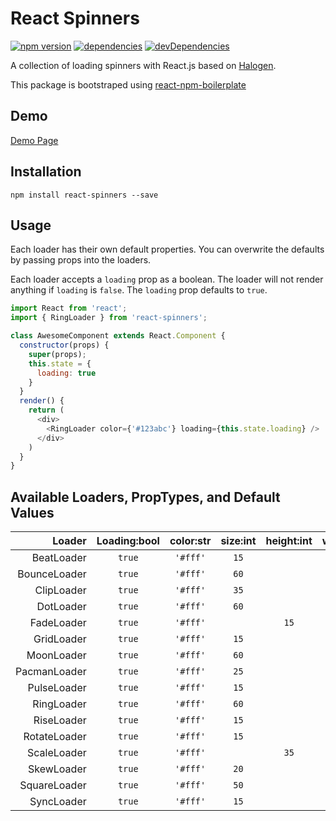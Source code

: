 # React Spinners

[![npm version](https://badge.fury.io/js/react-spinners.svg)][npm_url]
[![dependencies](https://david-dm.org/davidhu2000/react-spinners.svg)][npm_url]
[![devDependencies](https://david-dm.org/davidhu2000/react-spinners.svg#info=devDependencies)][npm_url]

[npm_url]: https://www.npmjs.org/package/react-spinners

A collection of loading spinners with React.js based on [Halogen](https://github.com/yuanyan/halogen).

This package is bootstraped using [react-npm-boilerplate](https://github.com/juliancwirko/react-npm-boilerplate)

## Demo

[Demo Page](https://davidhu2000.github.io/react-spinners)

## Installation

    npm install react-spinners --save

## Usage

Each loader has their own default properties. You can overwrite the defaults by passing props into the loaders.

Each loader accepts a `loading` prop as a boolean. The loader will not render anything if `loading` is `false`. The `loading` prop defaults to `true`.

```js
import React from 'react';
import { RingLoader } from 'react-spinners';

class AwesomeComponent extends React.Component {
  constructor(props) {
    super(props);
    this.state = {
      loading: true
    }
  }
  render() {
    return (
      <div>
        <RingLoader color={'#123abc'} loading={this.state.loading} />
      </div>
    )
  }
}
```

## Available Loaders, PropTypes, and Default Values

Loader       | Loading:bool | color:str | size:int | height:int | width:int | radius:int | margin:int
------------:|:------------:|:---------:|:--------:|:----------:|:---------:|:----------:|:---------:
BeatLoader   | `true`       | `'#fff'`  | `15`     |            |           |            | `2`
BounceLoader | `true`       | `'#fff'`  | `60`     |            |           |            |
ClipLoader   | `true`       | `'#fff'`  | `35`     |            |           |            |
DotLoader    | `true`       | `'#fff'`  | `60`     |            |           |            | `2`
FadeLoader   | `true`       | `'#fff'`  |          | `15`       | `5`       | `2`        | `2`
GridLoader   | `true`       | `'#fff'`  | `15`     |            |           |            | `2`
MoonLoader   | `true`       | `'#fff'`  | `60`     |            |           |            | `2`
PacmanLoader | `true`       | `'#fff'`  | `25`     |            |           |            | `2`
PulseLoader  | `true`       | `'#fff'`  | `15`     |            |           |            | `2`
RingLoader   | `true`       | `'#fff'`  | `60`     |            |           |            | `2`
RiseLoader   | `true`       | `'#fff'`  | `15`     |            |           |            | `2`
RotateLoader | `true`       | `'#fff'`  | `15`     |            |           |            | `2`
ScaleLoader  | `true`       | `'#fff'`  |          | `35`       | `4`       | `2`        | `2`
SkewLoader   | `true`       | `'#fff'`  | `20`     |            |           |            |
SquareLoader | `true`       | `'#fff'`  | `50`     |            |           |            | `2`
SyncLoader   | `true`       | `'#fff'`  | `15`     |            |           |            | `2`
